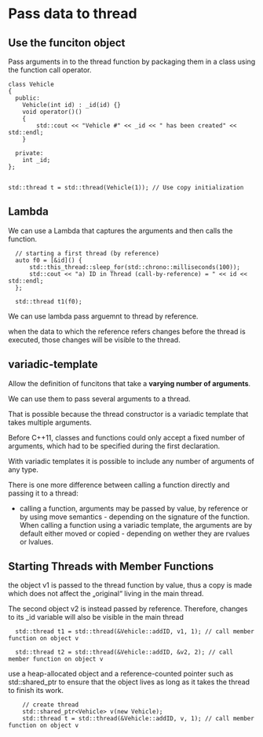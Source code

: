 # Pass data to thread

## Use the funciton object

Pass arguments in to the thread function by packaging them in a class using the function call operator.

```
class Vehicle
{
  public:
    Vehicle(int id) : _id(id) {}
    void operator()()
    {
        std::cout << "Vehicle #" << _id << " has been created" << std::endl;
    }

  private:
    int _id;
};


std::thread t = std::thread(Vehicle(1)); // Use copy initialization
```

## Lambda
We can use a Lambda that captures the arguments and then calls the function.
```
  // starting a first thread (by reference)
  auto f0 = [&id]() {
      std::this_thread::sleep_for(std::chrono::milliseconds(100));
      std::cout << "a) ID in Thread (call-by-reference) = " << id << std::endl;
  };

  std::thread t1(f0);
```
We can use lambda pass arguemnt to thread by reference.

when the data to which the reference refers changes before the thread is executed, those changes will be visible to the thread. 

## variadic-template
Allow the definition of funcitons that take a **varying number of arguments**.

We can use them to pass several arguments to a thread.

That is possible because the thread constructor is a variadic template that takes multiple arguments.

Before C++11, classes and functions could only accept a fixed number of arguments, which had to be specified during the first declaration. 

With variadic templates it is possible to include any number of arguments of any type.


There is one more difference between calling a function directly and passing it to a thread: 
- calling a function, arguments may be passed by value, by reference or by using move semantics - depending on the signature of the function. When calling a function using a variadic template, the arguments are by default either moved or copied - depending on wether they are rvalues or lvalues. 

## Starting Threads with Member Functions
the object v1 is passed to the thread function by value, thus a copy is made which does not affect the „original“ living in the main thread.

The second object v2 is instead passed by reference. Therefore, changes to its _id variable will also be visible in the main thread

```
  std::thread t1 = std::thread(&Vehicle::addID, v1, 1); // call member function on object v

  std::thread t2 = std::thread(&Vehicle::addID, &v2, 2); // call member function on object v
```

use a heap-allocated object and a reference-counted pointer such as std::shared_ptr<Vehicle> to ensure that the object lives as long as it takes the thread to finish its work.

```
    // create thread
    std::shared_ptr<Vehicle> v(new Vehicle);
    std::thread t = std::thread(&Vehicle::addID, v, 1); // call member function on object v
```



